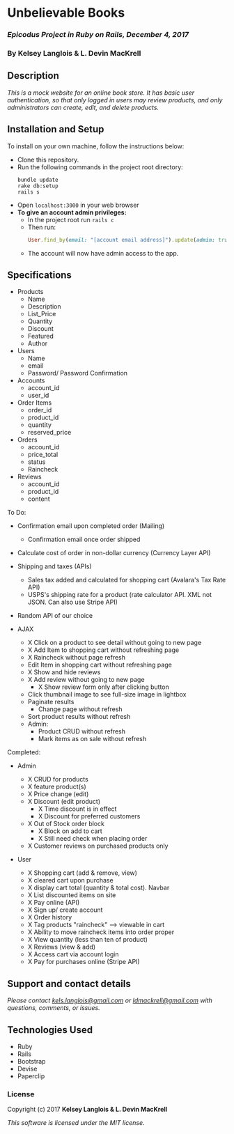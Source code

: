 # Unbelievable Books

### _Epicodus Project in Ruby on Rails, December 4, 2017_

### By Kelsey Langlois & L. Devin MacKrell

## Description

_This is a mock website for an online book store. It has basic user authentication, so that only logged in users may review products, and only administrators can create, edit, and delete products._

## Installation and Setup

To install on your own machine, follow the instructions below:

* Clone this repository.
* Run the following commands in the project root directory:
  ```
  bundle update
  rake db:setup
  rails s
  ```
* Open ```localhost:3000``` in your web browser
* **To give an account admin privileges:**
  * In the project root run ```rails c```
  * Then run:
    ```ruby
    User.find_by(email: "[account email address]").update(admin: true)
    ```
  * The account will now have admin access to the app.

## Specifications

* Products  
  * Name
  * Description
  * List_Price
  * Quantity
  * Discount
  * Featured
  * Author
* Users
  * Name
  * email
  * Password/ Password Confirmation
* Accounts
  * account_id
  * user_id
* Order Items
  * order_id
  * product_id
  * quantity
  * reserved_price
* Orders
  * account_id
  * price_total
  * status
  * Raincheck
* Reviews
  * account_id
  * product_id
  * content

To Do:

* Confirmation email upon completed order (Mailing)
  * Confirmation email once order shipped
* Calculate cost of order in non-dollar currency (Currency Layer API)
* Shipping and taxes (APIs)
  * Sales tax added and calculated for shopping cart (Avalara's Tax Rate API)
  * USPS's shipping rate for a product (rate calculator API. XML not JSON. Can also use Stripe API)
* Random API of our choice

* AJAX
  * X Click on a product to see detail without going to new page
  * X Add Item to shopping cart without refreshing page
  * X Raincheck without page refresh
  * Edit Item in shopping cart without refreshing page
  * X Show and hide reviews
  * X Add review without going to new page
    * X Show review form only after clicking button
  * Click thumbnail image to see full-size image in lightbox
  * Paginate results
    * Change page without refresh
  * Sort product results without refresh
  * Admin:
    * Product CRUD without refresh
    * Mark items as on sale without refresh


Completed:

* Admin
  * X CRUD for products
  * X feature product(s)
  * X Price change (edit)
  * X Discount (edit product)
    * X Time discount is in effect
    * X Discount for preferred customers
  * X Out of Stock order block
    * X Block on add to cart
    * X Still need check when placing order
  * X Customer reviews on purchased products only

* User
  * X Shopping cart (add & remove, view)
  * X cleared cart upon purchase
  * X display cart total (quantity & total cost). Navbar
  * X List discounted items on site
  * X Pay online (API)
  * X Sign up/ create account
  * X Order history
  * X Tag products "raincheck" --> viewable in cart
  * X Ability to move raincheck items into order proper
  * X View quantity (less than ten of product)
  * X Reviews (view & add)
  * X Access cart via account login
  * X Pay for purchases online (Stripe API)  

<!--
* Unauthenticated users may:
  * View all products
  * View product details
  * View product reviews
* Authenticated users may do all of the above as well as:
  * Create reviews
  * Edit and delete their own reviews
* Authenticated admins may do all of the above as well as:
  * Create, edit, and delete products.
  * Delete user reviews. -->

## Support and contact details

_Please contact [kels.langlois@gmail.com](mailto:kels.langlois@gmail.com) or [ldmackrell@gmail.com](mailto:ldmackrell@gmail.com) with questions, comments, or issues._

## Technologies Used

* Ruby
* Rails
* Bootstrap
* Devise
* Paperclip

### License

Copyright (c) 2017 **Kelsey Langlois & L. Devin MacKrell**

*This software is licensed under the MIT license.*
